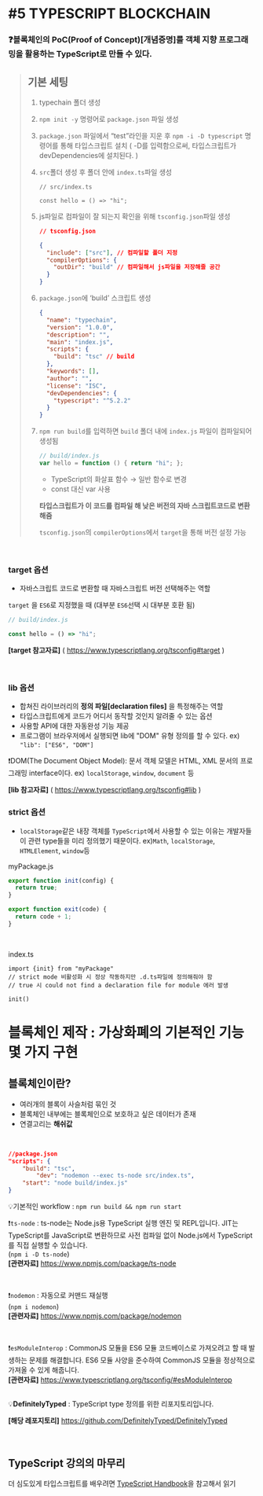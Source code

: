 # #5 TYPESCRIPT BLOCKCHAIN

### ❓블록체인의 PoC(Proof of Concept)[개념증명]를 객체 지향 프로그래밍을 활용하는 TypeScript로 만들 수 있다.

> ## 기본 세팅
> 
> 1. typechain 폴더 생성
> 2. `npm init -y` 명령어로 `package.json` 파일 생성
> 3. `package.json` 파일에서 “test”라인을 지운 후 `npm -i -D typescript` 명령어를 통해 타입스크립트 설치 ( -D를 입력함으로써, 타입스크립트가 devDependencies에 설치된다. )
> 4. `src`폴더 생성 후 폴더 안에 `index.ts`파일 생성
>     
>     ```tsx
>     // src/index.ts
>     
>     const hello = () => "hi";
>     ```
>     
> 5. js파일로 컴파일이 잘 되는지  확인을 위해 `tsconfig.json`파일 생성
>     
>     ```json
>     // tsconfig.json
>     
>     {
>       "include": ["src"], // 컴파일할 폴더 지정
>       "compilerOptions": {
>         "outDir": "build" // 컴파일해서 js파일을 저장해줄 공간
>       }
>     }
>     ```
>     
> 6. `package.json`에 ‘build’ 스크립트 생성
>     
>     ```json
>     {
>       "name": "typechain",
>       "version": "1.0.0",
>       "description": "",
>       "main": "index.js",
>       "scripts": {
>         "build": "tsc" // build
>       },
>       "keywords": [],
>       "author": "",
>       "license": "ISC",
>       "devDependencies": {
>         "typescript": "^5.2.2"
>       }
>     }
>     ```
>     
> 7. `npm run build`를 입력하면 `build` 폴더 내에 `index.js` 파일이 컴파일되어 생성됨
>     
>     ```jsx
>     // build/index.js
>     var hello = function () { return "hi"; };
>     ```
>     
>     - TypeScript의 화살표 함수 → 일반 함수로 변경
>     - const 대신 var 사용
>     
>     **타입스크립트가  이 코드를 컴파일 해 낮은 버전의 자바 스크립트코드로 변환해줌**
>     
>     `tsconfig.json`의 `compilerOptions`에서 `target`을 통해 버전 설정 가능
>     

<br>

### target 옵션

- 자바스크립트 코드로 변환할 때 자바스크립트 버전 선택해주는 역할

`target` 을 `ES6`로 지정했을 때 (대부분 `ES6`선택 시 대부분 호환 됨)

```jsx
// build/index.js

const hello = () => "hi";
```

**[target 참고자료]** ( https://www.typescriptlang.org/tsconfig#target )

<br>

### lib 옵션

- 합쳐진 라이브러리의 **정의 파일[declaration files]** 을 특정해주는 역할
- 타입스크립트에게 코드가 어디서 동작할 것인지 알려줄 수 있는 옵션
- 사용할 API에 대한 자동완성 기능 제공
- 프로그램이 브라우저에서 실행되면 lib에 "DOM" 유형 정의를 할 수 있다.
ex) `"lib": ["ES6", "DOM"]`

❗️DOM(The Document Object Model): 문서 객체 모델은 HTML, XML 문서의 프로그래밍 interface이다. ex) `localStorage`, `window`, `document` 등

**[lib 참고자료]** ( https://www.typescriptlang.org/tsconfig#lib )

### strict 옵션

- `localStorage`같은 내장 객체를 `TypeScript`에서 사용할 수 있는 이유는 개발자들이 관련 type들을 미리 정의했기 때문이다. ex)`Math`, `localStorage`, `HTMLElement`, `window`등

myPackage.js

```jsx
export function init(config) {
  return true;
}

export function exit(code) {
  return code + 1;
}
```

<br>

index.ts

```tsx
import {init} from "myPackage"
// strict mode 비활성화 시 정상 작동하지만 .d.ts파일에 정의해줘야 함
// true 시 could not find a declaration file for module 에러 발생

init()
```

##

# 블록체인 제작 : 가상화폐의 기본적인 기능 몇 가지 구현

## 블록체인이란?

- 여러개의 블록이 사슬처럼 묶인 것
- 블록체인 내부에는 블록체인으로 보호하고 싶은 데이터가 존재
- 연결고리는 **해쉬값**

<br>

```json
//package.json
"scripts": {
    "build": "tsc",
		"dev": "nodemon --exec ts-node src/index.ts",
    "start": "node build/index.js"
}
```

💡기본적인 workflow : `npm run build && npm run start`

❗️`ts-node` : ts-node는 Node.js용 TypeScript 실행 엔진 및 REPL입니다. JIT는 TypeScript를 JavaScript로 변환하므로 사전 컴파일 없이 Node.js에서 TypeScript를 직접 실행할 수 있습니다.<br>
(`npm i -D ts-node`)<br>
**[관련자료]** https://www.npmjs.com/package/ts-node

<br>

❗️`nodemon` : 자동으로 커맨드 재실행<br>
(`npm i nodemon`)<br>
**[관련자료]** https://www.npmjs.com/package/nodemon

<br>

❗️`esModuleInterop` : CommonJS 모듈을 ES6 모듈 코드베이스로 가져오려고 할 때 발생하는 문제를 해결합니다. ES6 모듈 사양을 준수하여 CommonJS 모듈을 정상적으로 가져올 수 있게 해줍니다.<br>
**[관련자료]** https://www.typescriptlang.org/tsconfig/#esModuleInterop

##

💡**DefinitelyTyped** : TypeScript type 정의를 위한 리포지토리입니다.

**[해당 레포지토리]** https://github.com/DefinitelyTyped/DefinitelyTyped

<br>

## TypeScript 강의의 마무리
더 심도있게 타입스크립트를 배우려면 [TypeScript Handbook](https://www.typescriptlang.org/docs/handbook/intro.html)을 참고해서 읽기